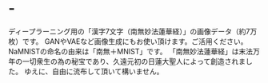 # -
ディープラーニング用の「漢字7文字（南無妙法蓮華経）」の画像データ（約7万枚）です。
GANやVAEなど画像生成にもお使い頂けます。ご活用ください。
NaMNISTの命名の由来は「南無＋MNIST」です。
「南無妙法蓮華経」は末法万年の一切衆生の為の秘宝であり、久遠元初の日蓮大聖人によって創造されました。
ゆえに、自由に流布して頂いて構いません。
